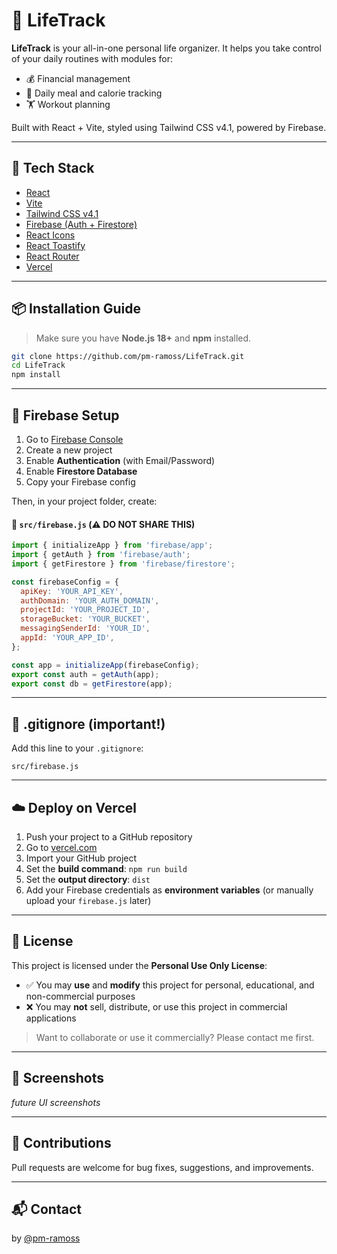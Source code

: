 # 🧠 LifeTrack

**LifeTrack** is your all-in-one personal life organizer. It helps you take control of your daily routines with modules for:

- 💰 Financial management  
- 🍎 Daily meal and calorie tracking  
- 🏋️ Workout planning

Built with React + Vite, styled using Tailwind CSS v4.1, powered by Firebase.

---

## 🚀 Tech Stack

- [React](https://reactjs.org/)
- [Vite](https://vitejs.dev/)
- [Tailwind CSS v4.1](https://tailwindcss.com/docs/installation)
- [Firebase (Auth + Firestore)](https://firebase.google.com/)
- [React Icons](https://react-icons.github.io/react-icons/)
- [React Toastify](https://fkhadra.github.io/react-toastify/introduction)
- [React Router](https://reactrouter.com/)
- [Vercel](https://vercel.com/)

---

## 📦 Installation Guide

> Make sure you have **Node.js 18+** and **npm** installed.

```bash
git clone https://github.com/pm-ramoss/LifeTrack.git
cd LifeTrack
npm install
```

---

## 🔐 Firebase Setup

1. Go to [Firebase Console](https://console.firebase.google.com/)
2. Create a new project
3. Enable **Authentication** (with Email/Password)
4. Enable **Firestore Database**
5. Copy your Firebase config

Then, in your project folder, create:

#### 📄 `src/firebase.js` (⚠️ DO NOT SHARE THIS)

```js
import { initializeApp } from 'firebase/app';
import { getAuth } from 'firebase/auth';
import { getFirestore } from 'firebase/firestore';

const firebaseConfig = {
  apiKey: 'YOUR_API_KEY',
  authDomain: 'YOUR_AUTH_DOMAIN',
  projectId: 'YOUR_PROJECT_ID',
  storageBucket: 'YOUR_BUCKET',
  messagingSenderId: 'YOUR_ID',
  appId: 'YOUR_APP_ID',
};

const app = initializeApp(firebaseConfig);
export const auth = getAuth(app);
export const db = getFirestore(app);
```

---

## 📂 .gitignore (important!)

Add this line to your `.gitignore`:

```gitignore
src/firebase.js
```

---

## ☁️ Deploy on Vercel

1. Push your project to a GitHub repository
2. Go to [vercel.com](https://vercel.com/)
3. Import your GitHub project
4. Set the **build command**: `npm run build`
5. Set the **output directory**: `dist`
6. Add your Firebase credentials as **environment variables** (or manually upload your `firebase.js` later)

---

## 📜 License

This project is licensed under the **Personal Use Only License**:

- ✅ You may **use** and **modify** this project for personal, educational, and non-commercial purposes
- ❌ You may **not** sell, distribute, or use this project in commercial applications

> Want to collaborate or use it commercially? Please contact me first.

---

## 📸 Screenshots

_future UI screenshots_

---

## 🙌 Contributions

Pull requests are welcome for bug fixes, suggestions, and improvements.

---

## 📬 Contact

by [@pm-ramoss](https://github.com/pm-ramoss)
